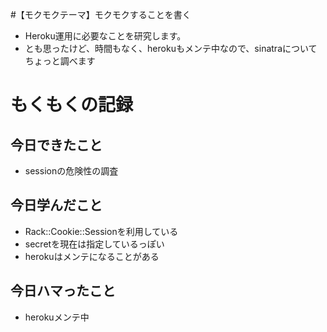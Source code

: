 #【モクモクテーマ】モクモクすることを書く
* Heroku運用に必要なことを研究します。 
* とも思ったけど、時間もなく、herokuもメンテ中なので、sinatraについてちょっと調べます

# もくもくの記録
## 今日できたこと
* sessionの危険性の調査

## 今日学んだこと
* Rack::Cookie::Sessionを利用している
* secretを現在は指定しているっぽい
* herokuはメンテになることがある

## 今日ハマったこと
* herokuメンテ中
